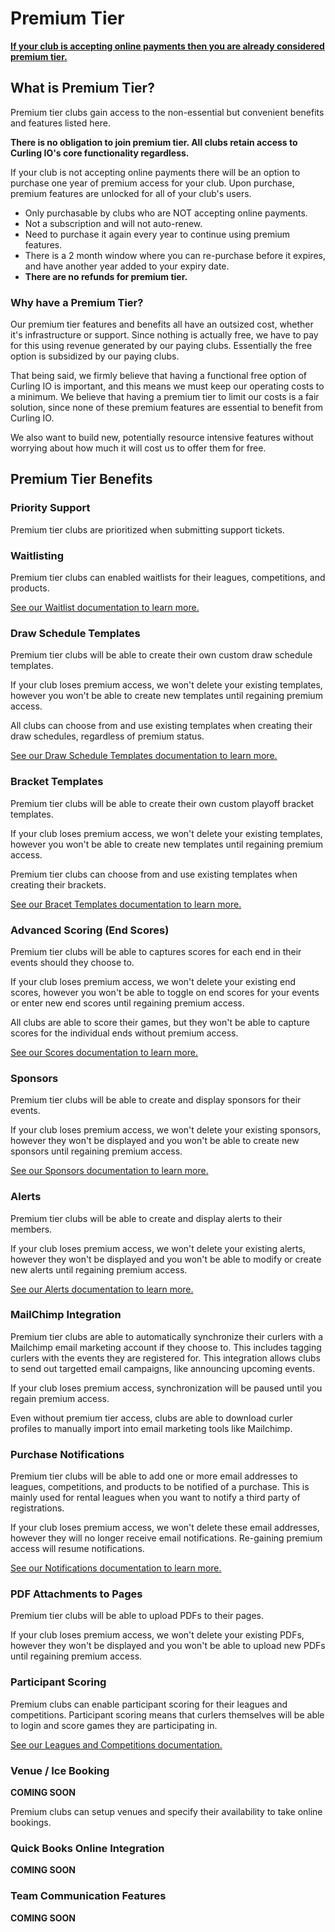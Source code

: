 # Premium Tier

**[If your club is accepting online payments then you are already considered premium tier.](/docs/getting-started/premium.md)**

## What is Premium Tier?[​](#what-is-premium-tier "Direct link to What is Premium Tier?")

Premium tier clubs gain access to the non-essential but convenient benefits and features listed here.

**There is no obligation to join premium tier. All clubs retain access to Curling IO's core functionality regardless.**

If your club is not accepting online payments there will be an option to purchase one year of premium access for your club. Upon purchase, premium features are unlocked for all of your club's users.

* Only purchasable by clubs who are NOT accepting online payments.
* Not a subscription and will not auto-renew.
* Need to purchase it again every year to continue using premium features.
* There is a 2 month window where you can re-purchase before it expires, and have another year added to your expiry date.
* **There are no refunds for premium tier.**

### Why have a Premium Tier?[​](#why-have-a-premium-tier "Direct link to Why have a Premium Tier?")

Our premium tier features and benefits all have an outsized cost, whether it's infrastructure or support. Since nothing is actually free, we have to pay for this using revenue generated by our paying clubs. Essentially the free option is subsidized by our paying clubs.

That being said, we firmly believe that having a functional free option of Curling IO is important, and this means we must keep our operating costs to a minimum. We believe that having a premium tier to limit our costs is a fair solution, since none of these premium features are essential to benefit from Curling IO.

We also want to build new, potentially resource intensive features without worrying about how much it will cost us to offer them for free.

## Premium Tier Benefits[​](#premium-tier-benefits "Direct link to Premium Tier Benefits")

### Priority Support[​](#priority-support "Direct link to Priority Support")

Premium tier clubs are prioritized when submitting support tickets.

### Waitlisting[​](#waitlisting "Direct link to Waitlisting")

Premium tier clubs can enabled waitlists for their leagues, competitions, and products.

[See our Waitlist documentation to learn more.](/docs/club-management/waitlists.md)

### Draw Schedule Templates[​](#draw-schedule-templates "Direct link to Draw Schedule Templates")

Premium tier clubs will be able to create their own custom draw schedule templates.

If your club loses premium access, we won't delete your existing templates, however you won't be able to create new templates until regaining premium access.

All clubs can choose from and use existing templates when creating their draw schedules, regardless of premium status.

[See our Draw Schedule Templates documentation to learn more.](/docs/event-management/draw-schedule-templates.md)

### Bracket Templates[​](#bracket-templates "Direct link to Bracket Templates")

Premium tier clubs will be able to create their own custom playoff bracket templates.

If your club loses premium access, we won't delete your existing templates, however you won't be able to create new templates until regaining premium access.

Premium tier clubs can choose from and use existing templates when creating their brackets.

[See our Bracet Templates documentation to learn more.](/docs/event-management/bracket-templates.md)

### Advanced Scoring (End Scores)[​](#advanced-scoring-end-scores "Direct link to Advanced Scoring (End Scores)")

Premium tier clubs will be able to captures scores for each end in their events should they choose to.

If your club loses premium access, we won't delete your existing end scores, however you won't be able to toggle on end scores for your events or enter new end scores until regaining premium access.

All clubs are able to score their games, but they won't be able to capture scores for the individual ends without premium access.

[See our Scores documentation to learn more.](/docs/event-management/scores.md)

### Sponsors[​](#sponsors "Direct link to Sponsors")

Premium tier clubs will be able to create and display sponsors for their events.

If your club loses premium access, we won't delete your existing sponsors, however they won't be displayed and you won't be able to create new sponsors until regaining premium access.

[See our Sponsors documentation to learn more.](/docs/club-management/sponsors.md)

### Alerts[​](#alerts "Direct link to Alerts")

Premium tier clubs will be able to create and display alerts to their members.

If your club loses premium access, we won't delete your existing alerts, however they won't be displayed and you won't be able to modify or create new alerts until regaining premium access.

[See our Alerts documentation to learn more.](/docs/club-management/alerts.md)

### MailChimp Integration[​](#mailchimp-integration "Direct link to MailChimp Integration")

Premium tier clubs are able to automatically synchronize their curlers with a Mailchimp email marketing account if they choose to. This includes tagging curlers with the events they are registered for. This integration allows clubs to send out targetted email campaigns, like announcing upcoming events.

If your club loses premium access, synchronization will be paused until you regain premium access.

Even without premium tier access, clubs are able to download curler profiles to manually import into email marketing tools like Mailchimp.

### Purchase Notifications[​](#purchase-notifications "Direct link to Purchase Notifications")

Premium tier clubs will be able to add one or more email addresses to leagues, competitions, and products to be notified of a purchase. This is mainly used for rental leagues when you want to notify a third party of registrations.

If your club loses premium access, we won't delete these email addresses, however they will no longer receive email notifications. Re-gaining premium access will resume notifications.

[See our Notifications documentation to learn more.](/docs/club-management/leagues.md#notification-email)

### PDF Attachments to Pages[​](#pdf-attachments-to-pages "Direct link to PDF Attachments to Pages")

Premium tier clubs will be able to upload PDFs to their pages.

If your club loses premium access, we won't delete your existing PDFs, however they won't be displayed and you won't be able to upload new PDFs until regaining premium access.

### Participant Scoring[​](#participant-scoring "Direct link to Participant Scoring")

Premium clubs can enable participant scoring for their leagues and competitions. Participant scoring means that curlers themselves will be able to login and score games they are participating in.

[See our Leagues and Competitions documentation.](/docs/club-management/leagues.md#participant-scoring)

### Venue / Ice Booking[​](#venue--ice-booking "Direct link to Venue / Ice Booking")

**COMING SOON**

Premium clubs can setup venues and specify their availability to take online bookings.

### Quick Books Online Integration[​](#quick-books-online-integration "Direct link to Quick Books Online Integration")

**COMING SOON**

### Team Communication Features[​](#team-communication-features "Direct link to Team Communication Features")

**COMING SOON**
